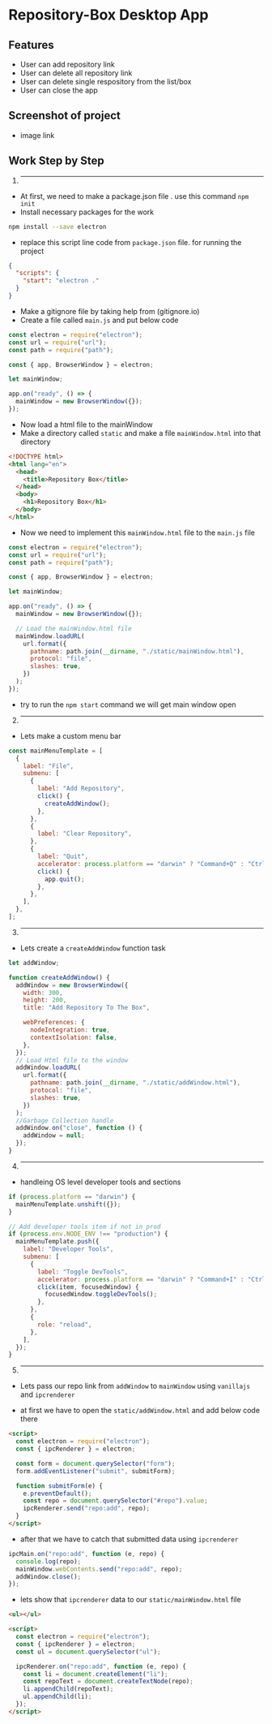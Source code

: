 # Repository-Box Desktop App

## Features

- User can add repository link
- User can delete all repository link
- User can delete single respository from the list/box
- User can close the app

## Screenshot of project

- image link

## Work Step by Step

1. ***

- At first, we need to make a package.json file . use this command `npm init`
- Install necessary packages for the work

```bash
npm install --save electron

```

- replace this script line code from `package.json` file. for running the project

```json
{
  "scripts": {
    "start": "electron ."
  }
}
```

- Make a gitignore file by taking help from (gitignore.io)
- Create a file called `main.js` and put below code

```js
const electron = require("electron");
const url = require("url");
const path = require("path");

const { app, BrowserWindow } = electron;

let mainWindow;

app.on("ready", () => {
  mainWindow = new BrowserWindow({});
});
```

- Now load a html file to the mainWindow
- Make a directory called `static` and make a file `mainWindow.html` into that directory

```html
<!DOCTYPE html>
<html lang="en">
  <head>
    <title>Repository Box</title>
  </head>
  <body>
    <h1>Repository Box</h1>
  </body>
</html>
```

- Now we need to implement this `mainWindow.html` file to the `main.js` file

```js
const electron = require("electron");
const url = require("url");
const path = require("path");

const { app, BrowserWindow } = electron;

let mainWindow;

app.on("ready", () => {
  mainWindow = new BrowserWindow({});

  // Load the mainWindow.html file
  mainWindow.loadURL(
    url.format({
      pathname: path.join(__dirname, "./static/mainWindow.html"),
      protocol: "file",
      slashes: true,
    })
  );
});
```

- try to run the `npm start` command we will get main window open

2. ***

- Lets make a custom menu bar

```js
const mainMenuTemplate = [
  {
    label: "File",
    submenu: [
      {
        label: "Add Repository",
        click() {
          createAddWindow();
        },
      },
      {
        label: "Clear Repository",
      },
      {
        label: "Quit",
        accelerator: process.platform == "darwin" ? "Command+Q" : "Ctrl+Q",
        click() {
          app.quit();
        },
      },
    ],
  },
];
```

3. ***

- Lets create a `createAddWindow` function task

```js
let addWindow;

function createAddWindow() {
  addWindow = new BrowserWindow({
    width: 300,
    height: 200,
    title: "Add Repository To The Box",

    webPreferences: {
      nodeIntegration: true,
      contextIsolation: false,
    },
  });
  // Load Html file to the window
  addWindow.loadURL(
    url.format({
      pathname: path.join(__dirname, "./static/addWindow.html"),
      protocol: "file",
      slashes: true,
    })
  );
  //Garbage Collection handle
  addWindow.on("close", function () {
    addWindow = null;
  });
}
```

4. ***

- handleing OS level developer tools and sections

```js
if (process.platform == "darwin") {
  mainMenuTemplate.unshift({});
}

// Add developer tools item if not in prod
if (process.env.NODE_ENV !== "production") {
  mainMenuTemplate.push({
    label: "Developer Tools",
    submenu: [
      {
        label: "Toggle DevTools",
        accelerator: process.platform == "darwin" ? "Command+I" : "Ctrl+I",
        click(item, focusedWindow) {
          focusedWindow.toggleDevTools();
        },
      },
      {
        role: "reload",
      },
    ],
  });
}
```

5. ***

- Lets pass our repo link from `addWindow` to `mainWindow` using `vanillajs` and `ipcrenderer`

- at first we have to open the `static/addWindow.html` and add below code there

```html
<script>
  const electron = require("electron");
  const { ipcRenderer } = electron;

  const form = document.querySelector("form");
  form.addEventListener("submit", submitForm);

  function submitForm(e) {
    e.preventDefault();
    const repo = document.querySelector("#repo").value;
    ipcRenderer.send("repo:add", repo);
  }
</script>
```

- after that we have to catch that submitted data using `ipcrenderer`

```js
ipcMain.on("repo:add", function (e, repo) {
  console.log(repo);
  mainWindow.webContents.send("repo:add", repo);
  addWindow.close();
});
```

- lets show that `ipcrenderer` data to our `static/mainWindow.html` file

```html
<ul></ul>

<script>
  const electron = require("electron");
  const { ipcRenderer } = electron;
  const ul = document.querySelector("ul");

  ipcRenderer.on("repo:add", function (e, repo) {
    const li = document.createElement("li");
    const repoText = document.createTextNode(repo);
    li.appendChild(repoText);
    ul.appendChild(li);
  });
</script>
```
